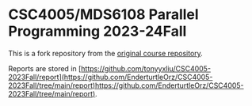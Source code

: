 # CSC4005/MDS6108 Parallel Programming 2023-24Fall

This is a fork repository from the [original course repository](https://github.com/tonyyxliu/CSC4005-2023Fall).

Reports are stored in [https://github.com/tonyyxliu/CSC4005-2023Fall/report](https://github.com/EnderturtleOrz/CSC4005-2023Fall/tree/main/report)https://github.com/EnderturtleOrz/CSC4005-2023Fall/tree/main/report).
